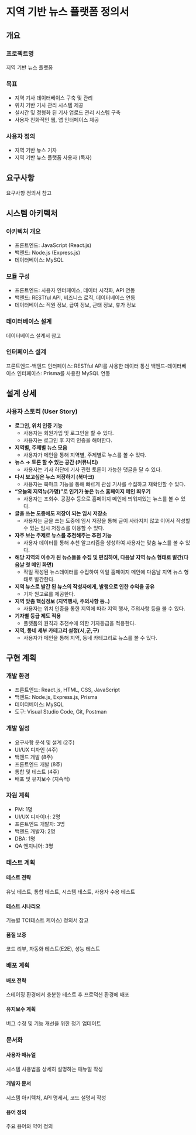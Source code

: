 # 지역 기반 뉴스 플랫폼 정의서

## 개요

### 프로젝트명

지역 기반 뉴스 플랫폼

### 목표

- 지역 기사 데이터베이스 구축 및 관리
- 위치 기반 기사 관리 시스템 제공
- 실시간 및 정형화 된 기사 업로드 관리 시스템 구축
- 사용자 친화적인 웹, 앱 인터페이스 제공

### 사용자 정의

- 지역 기반 뉴스 기자
- 지역 기반 뉴스 플랫폼 사용자 (독자)

## 요구사항

요구사항 정의서 참고

## 시스템 아키텍처

### 아키텍처 개요

- 프론트엔드: JavaScript (React.js)
- 백엔드: Node.js (Express.js)
- 데이터베이스: MySQL

### 모듈 구성

- 프론트엔드: 사용자 인터페이스, 데이터 시각화, API 연동
- 백엔드: RESTful API, 비즈니스 로직, 데이터베이스 연동
- 데이터베이스: 직원 정보, 급여 정보, 근태 정보, 휴가 정보

### 데이터베이스 설계

데이터베이스 설계서 참고

### 인터페이스 설계

프론트엔드-백엔드 인터페이스: RESTful API를 사용한 데이터 통신
백엔드-데이터베이스 인터페이스: Prisma를 사용한 MySQL 연동

## 설계 상세

### **사용자 스토리 (User Story)**

- **로그인, 위치 인증 기능**
  - 사용자는 회원가입 및 로그인을 할 수 있다.
  - 사용자는 로그인 후 지역 인증을 해야한다.
- **지역별, 주제별 뉴스 모음**
  - 사용자가 메인을 통해 지역별, 주제별로 뉴스를 볼 수 있다.
- **뉴스 → 토론 할 수 있는 공간 (커뮤니티)**
  - 사용자는 기사 하단에 기사 관련 토론이 가능한 댓글을 달 수 있다.
- **다시 보고싶은 뉴스 저장하기 (북마크)**
  - 사용자는 북마크 기능을 통해 빠르게 관심 기사를 수집하고 재확인할 수 있다.
- **“오늘의 지역뉴(가명)”로 인기가 놓은 뉴스 홈페이지 메인 띄우기**
  - 사용자는 조회수. 공감수 등으로 홈페이지 메인에 띄워져있는 뉴스를 볼 수 있다.
- **글을 쓰는 도중에도 저장이 되는 임시 저장소**
  - 사용자는 글을 쓰는 도중에 임시 저장을 통해 글이 사라지지 않고 이어서 작성할 수 있는 임시 저장소를 이용할 수 있다.
- **자주 보는 주제로 뉴스를 추천해주는 추천 기능**
  - 사용자 데이터를 통해 추천 알고리즘을 생성하여 사용자는 맞춤 뉴스를 볼 수 있다.
- **해당 지역의 이슈가 된 뉴스들을 수집 및 편집하여, 다음날 지역 뉴스 형태로 발간(다음날 첫 메인 화면)**
  - 작일 작성된 뉴스데이터를 수집하여 익일 홈페이지 메인에 다음날 지역 뉴스 형태로 발간한다.
- **지역 뉴스로 발간 된 뉴스의 작성자에게, 발행으로 인한 수익을 공유**
  - 기자 원고료를 제공한다.
- **지역 맞춤 핵심정보 (지역행사, 주의사항 등..)**
  - 사용자는 위치 인증을 통한 지역에 따라 지역 행사, 주의사항 등을 볼 수 있다.
- **기자별 등급 제도 적용**
  - 플랫폼의 원칙과 추천수에 의한 기자등급을 적용한다.
- **지역, 동네 세부 카테고리 설정(시,군,구)**
  - 사용자가 메인을 통해 지역, 동네 카테고리로 뉴스를 볼 수 있다.

## 구현 계획

### 개발 환경

- 프론트엔드: React.js, HTML, CSS, JavaScript
- 백엔드: Node.js, Express.js, Prisma
- 데이터베이스: MySQL
- 도구: Visual Studio Code, Git, Postman

### 개발 일정

- 요구사항 분석 및 설계 (2주)
- UI/UX 디자인 (4주)
- 백엔드 개발 (8주)
- 프론트엔드 개발 (8주)
- 통합 및 테스트 (4주)
- 배포 및 유지보수 (지속적)

### 자원 계획

- PM: 1명
- UI/UX 디자이너: 2명
- 프론트엔드 개발자: 3명
- 백엔드 개발자: 2명
- DBA: 1명
- QA 엔지니어: 3명

### 테스트 계획

#### 테스트 전략

유닛 테스트, 통합 테스트, 시스템 테스트, 사용자 수용 테스트

#### 테스트 시나리오

기능별 TC(테스트 케이스) 정의서 참고

#### 품질 보증

코드 리뷰, 자동화 테스트(E2E), 성능 테스트

### 배포 계획

#### 배포 전략

스테이징 환경에서 충분한 테스트 후 프로덕션 환경에 배포

#### 유지보수 계획

버그 수정 및 기능 개선을 위한 정기 업데이트

### 문서화

#### 사용자 매뉴얼

시스템 사용법을 상세히 설명하는 매뉴얼 작성

#### 개발자 문서

시스템 아키텍처, API 명세서, 코드 설명서 작성

#### 용어 정의

주요 용어와 약어 정의

